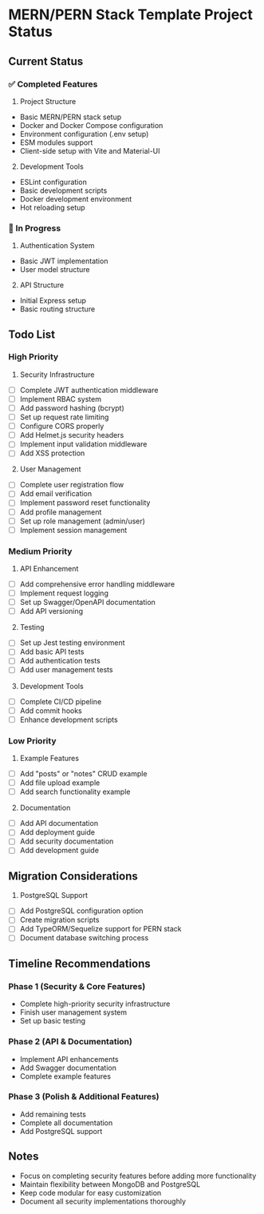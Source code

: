 # MERN/PERN Stack Template Project Status

## Current Status

### ✅ Completed Features

1. Project Structure
- Basic MERN/PERN stack setup
- Docker and Docker Compose configuration
- Environment configuration (.env setup)
- ESM modules support
- Client-side setup with Vite and Material-UI

2. Development Tools
- ESLint configuration
- Basic development scripts
- Docker development environment
- Hot reloading setup

### 🚧 In Progress

1. Authentication System
- Basic JWT implementation
- User model structure

2. API Structure
- Initial Express setup
- Basic routing structure

## Todo List

### High Priority

1. Security Infrastructure
- [ ] Complete JWT authentication middleware
- [ ] Implement RBAC system
- [ ] Add password hashing (bcrypt)
- [ ] Set up request rate limiting
- [ ] Configure CORS properly
- [ ] Add Helmet.js security headers
- [ ] Implement input validation middleware
- [ ] Add XSS protection

2. User Management
- [ ] Complete user registration flow
- [ ] Add email verification
- [ ] Implement password reset functionality
- [ ] Add profile management
- [ ] Set up role management (admin/user)
- [ ] Implement session management

### Medium Priority

1. API Enhancement
- [ ] Add comprehensive error handling middleware
- [ ] Implement request logging
- [ ] Set up Swagger/OpenAPI documentation
- [ ] Add API versioning

2. Testing
- [ ] Set up Jest testing environment
- [ ] Add basic API tests
- [ ] Add authentication tests
- [ ] Add user management tests

3. Development Tools
- [ ] Complete CI/CD pipeline
- [ ] Add commit hooks
- [ ] Enhance development scripts

### Low Priority

1. Example Features
- [ ] Add "posts" or "notes" CRUD example
- [ ] Add file upload example
- [ ] Add search functionality example

2. Documentation
- [ ] Add API documentation
- [ ] Add deployment guide
- [ ] Add security documentation
- [ ] Add development guide

## Migration Considerations

1. PostgreSQL Support
- [ ] Add PostgreSQL configuration option
- [ ] Create migration scripts
- [ ] Add TypeORM/Sequelize support for PERN stack
- [ ] Document database switching process

## Timeline Recommendations

### Phase 1 (Security & Core Features)
- Complete high-priority security infrastructure
- Finish user management system
- Set up basic testing

### Phase 2 (API & Documentation)
- Implement API enhancements
- Add Swagger documentation
- Complete example features

### Phase 3 (Polish & Additional Features)
- Add remaining tests
- Complete all documentation
- Add PostgreSQL support

## Notes
- Focus on completing security features before adding more functionality
- Maintain flexibility between MongoDB and PostgreSQL
- Keep code modular for easy customization
- Document all security implementations thoroughly